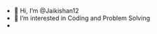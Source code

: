 - 👋 Hi, I’m @Jaikishan12
- 👀 I’m interested in Coding and Problem Solving
- 

<!---
Jaikishan12/Jaikishan12 is a ✨ special ✨ repository because its `README.md` (this file) appears on your GitHub profile.
You can click the Preview link to take a look at your changes.
--->
